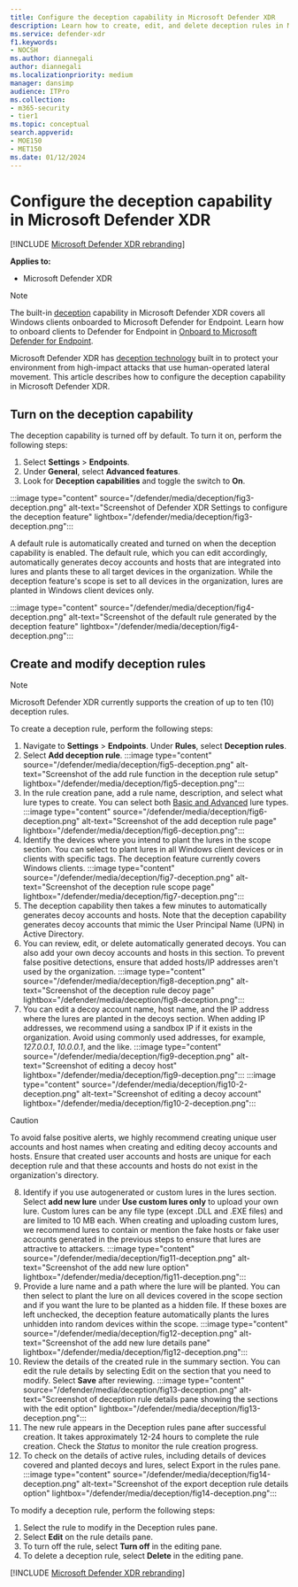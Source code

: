 ```yaml
---
title: Configure the deception capability in Microsoft Defender XDR
description: Learn how to create, edit, and delete deception rules in Microsoft Defender XDR.
ms.service: defender-xdr
f1.keywords: 
- NOCSH
ms.author: diannegali
author: diannegali
ms.localizationpriority: medium
manager: dansimp
audience: ITPro
ms.collection: 
- m365-security
- tier1
ms.topic: conceptual
search.appverid: 
- MOE150
- MET150
ms.date: 01/12/2024
---
```


# Configure the deception capability in Microsoft Defender XDR

[!INCLUDE [Microsoft Defender XDR rebranding](../includes/microsoft-defender.md)]

**Applies to:**

- Microsoft Defender XDR

> [!NOTE]
> The built-in [deception](deception-overview.md) capability in Microsoft Defender XDR covers all Windows clients onboarded to Microsoft Defender for Endpoint. Learn how to onboard clients to Defender for Endpoint in [Onboard to Microsoft Defender for Endpoint](/defender-endpoint/onboarding).

Microsoft Defender XDR has [deception technology](deception-overview.md) built in to protect your environment from high-impact attacks that use human-operated lateral movement. This article describes how to configure the deception capability in Microsoft Defender XDR.

## Turn on the deception capability

The deception capability is turned off by default. To turn it on, perform the following steps:

1. Select **Settings** > **Endpoints**.
2. Under **General**, select **Advanced features**.
3. Look for **Deception capabilities** and toggle the switch to **On**.

:::image type="content" source="/defender/media/deception/fig3-deception.png" alt-text="Screenshot of Defender XDR Settings to configure the deception feature" lightbox="/defender/media/deception/fig3-deception.png":::

A default rule is automatically created and turned on when the deception capability is enabled. The default rule, which you can edit accordingly, automatically generates decoy accounts and hosts that are integrated into lures and plants these to all target devices in the organization. While the deception feature's scope is set to all devices in the organization, lures are planted in Windows client devices only.

:::image type="content" source="/defender/media/deception/fig4-deception.png" alt-text="Screenshot of the default rule generated by the deception feature" lightbox="/defender/media/deception/fig4-deception.png":::

## Create and modify deception rules

> [!NOTE]
> Microsoft Defender XDR currently supports the creation of up to ten (10) deception rules.

To create a deception rule, perform the following steps:

1. Navigate to **Settings** > **Endpoints**. Under **Rules**, select **Deception rules**.
2. Select **Add deception rule**.
:::image type="content" source="/defender/media/deception/fig5-deception.png" alt-text="Screenshot of the add rule function in the deception rule setup" lightbox="/defender/media/deception/fig5-deception.png":::
3. In the rule creation pane, add a rule name, description, and select what lure types to create. You can select both [Basic and Advanced](deception-overview.md#how-does-the-microsoft-defender-xdr-deception-capability-work) lure types.
:::image type="content" source="/defender/media/deception/fig6-deception.png" alt-text="Screenshot of the add deception rule page" lightbox="/defender/media/deception/fig6-deception.png":::
4. Identify the devices where you intend to plant the lures in the scope section. You can select to plant lures in all Windows client devices or in clients with specific tags. The deception feature currently covers Windows clients.
:::image type="content" source="/defender/media/deception/fig7-deception.png" alt-text="Screenshot of the deception rule scope page" lightbox="/defender/media/deception/fig7-deception.png":::
5. The deception capability then takes a few minutes to automatically generates decoy accounts and hosts. Note that the deception capability generates decoy accounts that mimic the User Principal Name (UPN) in Active Directory.
6. You can  review, edit, or delete automatically generated decoys. You can also add your own decoy accounts and hosts in this section. To prevent false positive detections, ensure that added hosts/IP addresses aren't used by the organization.
:::image type="content" source="/defender/media/deception/fig8-deception.png" alt-text="Screenshot of the deception rule decoy page" lightbox="/defender/media/deception/fig8-deception.png":::
7. You can edit a decoy account name, host name, and the IP address where the lures are planted in the decoys section. When adding IP addresses, we recommend using a sandbox IP if it exists in the organization. Avoid using commonly used addresses, for example, *127.0.0.1*, *10.0.0.1*, and the like.
:::image type="content" source="/defender/media/deception/fig9-deception.png" alt-text="Screenshot of editing a decoy host" lightbox="/defender/media/deception/fig9-deception.png":::
:::image type="content" source="/defender/media/deception/fig10-2-deception.png" alt-text="Screenshot of editing a decoy account" lightbox="/defender/media/deception/fig10-2-deception.png":::

> [!CAUTION]
> To avoid false positive alerts, we highly recommend creating unique user accounts and host names when creating and editing decoy accounts and hosts. Ensure that created user accounts and hosts are unique for each deception rule and that these accounts and hosts do not exist in the organization's directory.

8. Identify if you use autogenerated or custom lures in the lures section. Select **add new lure** under **Use custom lures only** to upload your own lure. Custom lures can be any file type (except .DLL and .EXE files) and are limited to 10 MB each. When creating and uploading custom lures, we recommend lures to contain or mention the fake hosts or fake user accounts generated in the previous steps to ensure that lures are attractive to attackers.
:::image type="content" source="/defender/media/deception/fig11-deception.png" alt-text="Screenshot of the add new lure option" lightbox="/defender/media/deception/fig11-deception.png":::
9. Provide a lure name and a path where the lure will be planted. You can then select to plant the lure on all devices covered in the scope section and if you want the lure to be planted as a hidden file. If these boxes are left unchecked, the deception feature automatically plants the lures unhidden into random devices within the scope.
:::image type="content" source="/defender/media/deception/fig12-deception.png" alt-text="Screenshot of the add new lure details pane" lightbox="/defender/media/deception/fig12-deception.png":::
10. Review the details of the created rule in the summary section. You can edit the rule details by selecting Edit on the section that you need to modify. Select **Save** after reviewing.
:::image type="content" source="/defender/media/deception/fig13-deception.png" alt-text="Screenshot of deception rule details pane showing the sections with the edit option" lightbox="/defender/media/deception/fig13-deception.png":::
11. The new rule appears in the Deception rules pane after successful creation. It takes approximately 12-24 hours to complete the rule creation. Check the *Status* to monitor the rule creation progress.
12. To check on the details of active rules, including details of devices covered and planted decoys and lures, select Export in the rules pane.
:::image type="content" source="/defender/media/deception/fig14-deception.png" alt-text="Screenshot of the export deception rule details option" lightbox="/defender/media/deception/fig14-deception.png":::

To modify a deception rule, perform the following steps:

1. Select the rule to modify in the Deception rules pane.
2. Select **Edit** on the rule details pane.
3. To turn off the rule, select **Turn off** in the editing pane.  
4. To delete a deception rule, select **Delete** in the editing pane.

[!INCLUDE [Microsoft Defender XDR rebranding](../includes/defender-m3d-techcommunity.md)]
